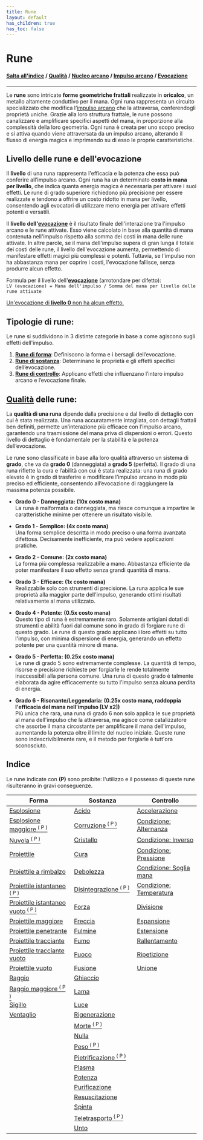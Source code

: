 ```yaml
---
title: Rune
layout: default
has_children: true
has_toc: false
---
```


# **Rune**

<h4 id="indice-btn"><a href="#indice">Salta all'indice</a> / <a href="./quality">Qualità</a> / <a href="./arcane-core">Nucleo arcano</a> / <a href="./mana-pulse">Impulso arcano</a> / <a href="./evocation">Evocazione</a></h4>

---

Le **rune** sono intricate **forme geometriche frattali** realizzate in **oricalco**, un metallo altamente conduttivo per il mana. Ogni runa rappresenta un circuito specializzato che modifica l’[impulso arcano](./mana-pulse) che la attraversa, conferendogli proprietà uniche. Grazie alla loro struttura frattale, le rune possono canalizzare e amplificare specifici aspetti del mana, in proporzione alla complessità della loro geometria. Ogni runa è creata per uno scopo preciso e si attiva quando viene attraversata da un impulso arcano, alterando il flusso di energia magica e imprimendo su di esso le proprie caratteristiche.

## **Livello delle rune e dell'evocazione**

Il **livello** di una runa rappresenta l'efficacia e la potenza che essa può conferire all’impulso arcano. Ogni runa ha un determinato **costo in mana per livello**, che indica quanta energia magica è necessaria per attivare i suoi effetti. Le rune di grado superiore richiedono più precisione per essere realizzate e tendono a offrire un costo ridotto in mana per livello, consentendo agli evocatori di utilizzare meno energia per attivare effetti potenti e versatili.

Il **livello dell'[evocazione](./evocation)** è il risultato finale dell'interazione tra l'impulso arcano e le rune attivate. Esso viene calcolato in base alla quantità di mana contenuta nell'impulso rispetto alla somma dei costi in mana delle rune attivate. In altre parole, se il mana dell'impulso supera di gran lunga il totale dei costi delle rune, il livello dell'evocazione aumenta, permettendo di manifestare effetti magici più complessi e potenti. Tuttavia, se l'impulso non ha abbastanza mana per coprire i costi, l'evocazione fallisce, senza produrre alcun effetto.

Formula per il livello dell'[**evocazione**](./evocation) (arrotondare per difetto):  
`LV (evocazione) = Mana dell'impulso / Somma del mana per livello delle rune attivate`

<ins>Un'evocazione di <b>livello 0</b> non ha alcun effetto.</ins>

## **Tipologie di rune**:
Le rune si suddividono in 3 distinte categorie in base a come agiscono sugli effetti dell'impulso.
1. [**Rune di forma**](./shape/): Definiscono la forma e i bersagli dell’evocazione.
2. [**Rune di sostanza**](./substance/): Determinano le proprietà e gli effetti specifici dell’evocazione.
3. [**Rune di controllo**](./control/): Applicano effetti che influenzano l’intero impulso arcano e l’evocazione finale.

## **[Qualità](/runes/quality) delle rune**:

La **qualità di una runa** dipende dalla precisione e dal livello di dettaglio con cui è stata realizzata. Una runa accuratamente intagliata, con dettagli frattali ben definiti, permette un’interazione più efficace con l’impulso arcano, garantendo una trasmissione del mana priva di dispersioni o errori. Questo livello di dettaglio è fondamentale per la stabilità e la potenza dell’evocazione.

Le rune sono classificate in base alla loro qualità attraverso un sistema di **grado**, che va da **grado 0** (danneggiata) a **grado 5** (perfetta). Il grado di una runa riflette la cura e l’abilità con cui è stata realizzata: una runa di grado elevato è in grado di trasferire e modificare l’impulso arcano in modo più preciso ed efficiente, consentendo all’evocazione di raggiungere la massima potenza possibile.

- **Grado 0 - Danneggiata: (10x costo mana)**<br>
La runa è malformata o danneggiata, ma riesce comunque a impartire le caratteristiche minime per ottenere un risultato visibile.

- **Grado 1 - Semplice: (4x costo mana)**<br>
Una forma semplice descritta in modo preciso o una forma avanzata difettosa. Decisamente inefficiente, ma può vedere applicazioni pratiche.

- **Grado 2 - Comune: (2x costo mana)**<br>
La forma più complessa realizzabile a mano. Abbastanza efficiente da poter manifestare il suo effetto senza grandi quantità di mana. 

- **Grado 3 - Efficace: (1x costo mana)**<br>
Realizzabile solo con strumenti di precisione. La runa applica le sue proprietà alla maggior parte dell'impulso, generando ottimi risultati relativamente al mana utilizzato.

- **Grado 4 - Potente: (0.5x costo mana)**<br>
Questo tipo di runa è estremamente raro. Solamente artigiani dotati di strumenti e abilità fuori dal comune sono in grado di forgiare rune di questo grado. Le rune di questo grado applicano i loro effetti su tutto l'impulso, con minima dispersione di energia, generando un effetto potente per una quantità minore di mana.

- **Grado 5 - Perfetta: (0.25x costo mana)**<br>
Le rune di grado 5 sono estremamente complesse. La quantità di tempo, risorse e precisione richieste per forgiarle le rende totalmente inaccessibili alla persona comune. Una runa di questo grado è talmente elaborata da agire efficacemente su tutto l'impulso senza alcuna perdita di energia.

- **Grado 6 - Risonante/Leggendaria: (0.25x costo mana, raddoppia l'efficacia del mana nell'impulso [LV x2])**<br>
Più unica che rara, una runa di grado 6 non solo applica le sue proprietà al mana dell'impulso che la attraversa, ma agisce come catalizzatore che assorbe il mana circostante per amplificare il mana dell'impulso, aumentando la potenza oltre il limite del nucleo iniziale. Queste rune sono indescrivibilmente rare, e il metodo per forgiarle è tutt'ora sconosciuto.

<style>
table th:first-of-type {
    width: 34%;
}
table th:nth-of-type(2) {
    width: 33%;
}
table th:nth-of-type(3) {
    width: 33%;
}
</style>

## **Indice**

Le rune indicate con **(P)** sono proibite: l'utilizzo e il possesso di queste rune risulteranno in gravi conseguenze.

| Forma | Sostanza | Controllo |
|-------|----------|-----------|
| [Esplosione](./shape/small-explosion/)                            | [Acido](./substance/melt/)                                        | [Accelerazione](./control/)            |
| [Esplosione maggiore<sup> ( P )</sup>](./shape/large-explosion/)  | [Corruzione<sup> ( P )</sup>](./substance/corrupt/)               | [Condizione: Alternanza](./control/)   |
| [Nuvola<sup> ( P )</sup>](./shape/cloud/)                         | [Cristallo](./substance/crystalize/)                              | [Condizione: Inverso](./control/)      |
| [Proiettile](./shape/projectile/)                                 | [Cura](./substance/heal/)                                         | [Condizione: Pressione](./control/)    |
| [Proiettile a rimbalzo](./shape/bouncing-projectile/)             | [Debolezza](./substance/weaken/)                                  | [Condizione: Soglia mana](./control/)  |
| [Proiettile istantaneo<sup> ( P )</sup>](./shape/instant-projectile/)| [Disintegrazione<sup> ( P )</sup>](./substance/disintegrate/)  | [Condizione: Temperatura](./control/)  |
| [Proiettile istantaneo vuoto<sup> ( P )</sup>](./shape/hollow-instant-projectile/)| [Forza](./substance/)                             | [Divisione](./control/)                |
| [Proiettile maggiore](./shape/large-projectile/)                  | [Freccia](./substance/pierce/)                                    | [Espansione](./control/)               |
| [Proiettile penetrante](./shape/piercing-projectile/)             | [Fulmine](./substance/shock/)                                     | [Estensione](./control/)               |
| [Proiettile tracciante](./shape/homing-projectile/)               | [Fumo](./substance/smoke/)                                        | [Rallentamento](./control/)            |
| [Proiettile tracciante vuoto](./shape/hollow-homing-projectile/)  | [Fuoco](./substance/burn/)                                        | [Ripetizione](./control/)              |
| [Proiettile vuoto](./shape/hollow-projectile/)                    | [Fusione](./substance/melt/)                                      | [Unione](./control/)                   |
| [Raggio](./shape/ray/)                                            | [Ghiaccio](./substance/freeze/)                                   |                                        |
| [Raggio maggiore<sup> ( P )</sup>](./shape/wide-ray/)             | [Lama](./substance/sever/)                                        |                                        |
| [Sigillo](./shape/seal/)                                          | [Luce](./substance/shine/)                                        |                                        |
| [Ventaglio](./shape/spread/)                                      | [Rigenerazione](./substance/regenerate/)                          |                                        |
|                                                                   | [Morte<sup> ( P )</sup>](./substance/kill/)                       |                                        |
|                                                                   | [Nulla](./substance/null/)                                        |                                        |
|                                                                   | [Peso<sup> ( P )</sup>](./substance/mass/)                        |                                        |
|                                                                   | [Pietrificazione<sup> ( P )</sup>](./substance/petrify/)          |                                        |
|                                                                   | [Plasma](./substance/plasma/)                                     |                                        |
|                                                                   | [Potenza](./substance/empower/)                                   |                                        |
|                                                                   | [Purificazione](./substance/purify/)                              |                                        |
|                                                                   | [Resuscitazione](./substance/revive/)                             |                                        |
|                                                                   | [Spinta](./substance/push/)                                       |                                        |
|                                                                   | [Teletrasporto<sup> ( P )</sup>](./substance/teleport/)           |                                        |
|                                                                   | [Unto](./substance/oil/)                                          |                                        |